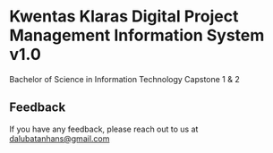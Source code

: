 
# Kwentas Klaras Digital Project Management Information System v1.0

Bachelor of Science in Information Technology Capstone 1 & 2












## Feedback

If you have any feedback, please reach out to us at dalubatanhans@gmail.com










